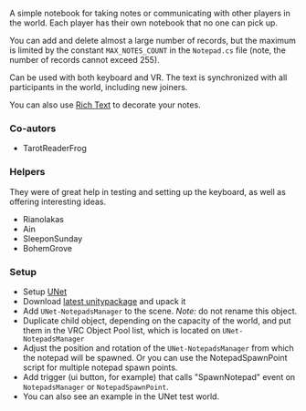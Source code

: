 A simple notebook for taking notes or communicating with other players in the world.
Each player has their own notebook that no one can pick up.

You can add and delete almost a large number of records, but the maximum is limited by the constant `MAX_NOTES_COUNT` in the `Notepad.cs` file (note, the number of records cannot exceed 255).

Can be used with both keyboard and VR.
The text is synchronized with all participants in the world, including new joiners.

You can also use [Rich Text](https://docs.unity3d.com/Documentation/Manual/StyledText.html) to decorate your notes.

### Co-autors
- TarotReaderFrog

### Helpers
They were of great help in testing and setting up the keyboard, as well as offering interesting ideas.
- Rianolakas
- Ain
- SleeponSunday
- BohemGrove

### Setup
- Setup [UNet](https://github.com/Xytabich/UNet)
- Download [latest unitypackage](https://github.com/Xytabich/UNet/blob/master/Examples/Notepad/Notepad-2.1.0.unitypackage) and upack it
- Add `UNet-NotepadsManager` to the scene. *Note:* do not rename this object.
- Duplicate child object, depending on the capacity of the world, and put them in the VRC Object Pool list, which is located on `UNet-NotepadsManager`
- Adjust the position and rotation of the `UNet-NotepadsManager` from which the notepad will be spawned. Or you can use the NotepadSpawnPoint script for multiple notepad spawn points.
- Add trigger (ui button, for example) that calls "SpawnNotepad" event on `NotepadsManager` or `NotepadSpawnPoint`.
- You can also see an example in the UNet test world.
